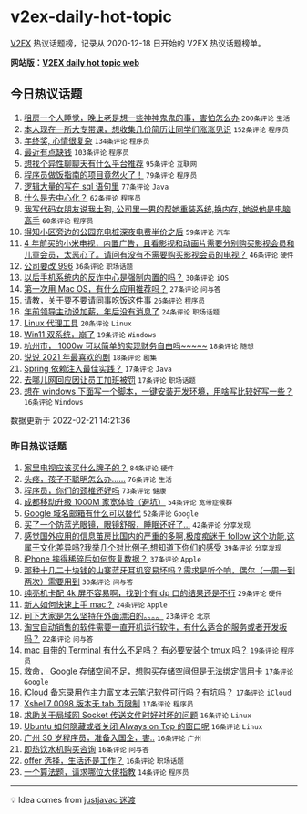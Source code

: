 # v2ex-daily-hot-topic

[V2EX](https://www.v2ex.com/) 热议话题榜，记录从 2020-12-18 日开始的 V2EX 热议话题榜单。

**网站版：[V2EX daily hot topic web](https://boojack.github.io/v2ex-daily-hot-topic-web/)**

## 今日热议话题

<!-- TODAY BEGIN -->

1. [租房一个人睡觉，晚上老是想一些神神鬼鬼的事，害怕怎么办](https://www.v2ex.com/t/835303) `200条评论` `生活`
1. [本人现在一所大专带课，想收集几份简历让同学们涨涨见识](https://www.v2ex.com/t/835286) `152条评论` `程序员`
1. [年终奖, 心情很复杂](https://www.v2ex.com/t/835402) `134条评论` `程序员`
1. [最近有点缺钱](https://www.v2ex.com/t/835314) `103条评论` `程序员`
1. [想找个异性聊聊天有什么平台推荐](https://www.v2ex.com/t/835291) `95条评论` `互联网`
1. [程序员做饭指南的项目竟然火了！](https://www.v2ex.com/t/835363) `79条评论` `程序员`
1. [逻辑大量的写在 sql 语句里](https://www.v2ex.com/t/835439) `77条评论` `Java`
1. [什么是去中心化？](https://www.v2ex.com/t/835289) `62条评论` `程序员`
1. [我写代码女朋友说我土狗, 公司里一男的帮她重装系统,换内存, 她说他是电脑高手](https://www.v2ex.com/t/835417) `60条评论` `程序员`
1. [得知小区旁边的公园充电桩深夜电费半价之后](https://www.v2ex.com/t/835413) `59条评论` `汽车`
1. [4 年前买的小米电视，内置广告，且看影视和动画片需要分别购买影视会员和儿童会员，太恶心了。请问有没有不需要购买影视会员的电视？](https://www.v2ex.com/t/835310) `46条评论` `硬件`
1. [公司要改 996](https://www.v2ex.com/t/835444) `36条评论` `职场话题`
1. [以后手机系统内的反诈中心是强制内置的吗？](https://www.v2ex.com/t/835486) `30条评论` `iOS`
1. [第一次用 Mac OS，有什么应用推荐吗？](https://www.v2ex.com/t/835362) `27条评论` `问与答`
1. [请教，关于要不要请同事吃饭这件事](https://www.v2ex.com/t/835335) `26条评论` `程序员`
1. [年前领导主动说加薪，年后没有消息了](https://www.v2ex.com/t/835338) `24条评论` `职场话题`
1. [Linux 代理工具](https://www.v2ex.com/t/835321) `20条评论` `Linux`
1. [Win11 双系统，崩了](https://www.v2ex.com/t/835345) `19条评论` `Windows`
1. [杭州市， 1000w 可以简单的实现财务自由吗~~~~~](https://www.v2ex.com/t/835476) `18条评论` `随想`
1. [说说 2021 年最喜欢的剧](https://www.v2ex.com/t/835348) `18条评论` `剧集`
1. [Spring 依赖注入最佳实践？](https://www.v2ex.com/t/835484) `17条评论` `Java`
1. [去哪儿网回应因让员工加班被罚](https://www.v2ex.com/t/835391) `17条评论` `职场话题`
1. [想在 windows 下面写一个脚本，一键安装开发环境，用啥写比较好写一些？](https://www.v2ex.com/t/835416) `16条评论` `Windows`

数据更新于 2022-02-21 14:21:36

<!-- TODAY END -->

### 昨日热议话题

<!-- YESTERDAY BEGIN -->

1. [家里电视应该买什么牌子的？](https://www.v2ex.com/t/835139) `84条评论` `硬件`
1. [头疼，孩子不聪明怎么办……](https://www.v2ex.com/t/835185) `76条评论` `生活`
1. [程序员，你们的颈椎还好吗](https://www.v2ex.com/t/835152) `73条评论` `健康`
1. [成都移动升级 1000M 家宽体验（避坑）](https://www.v2ex.com/t/835158) `54条评论` `宽带症候群`
1. [Google 域名邮箱有什么可以替代](https://www.v2ex.com/t/835155) `52条评论` `Google`
1. [买了一个防蓝光眼镜，眼镜舒服，睡眠还好了...](https://www.v2ex.com/t/835258) `42条评论` `分享发现`
1. [感觉国外应用的信息茧房比国内的严重的多啊,极度痴迷于 follow 这个功能,这属于文化差异吗?我举几个对比例子,想知道下你们的感受](https://www.v2ex.com/t/835238) `39条评论` `分享发现`
1. [iPhone 摔得稀碎后如何恢复数据？](https://www.v2ex.com/t/835177) `37条评论` `Apple`
1. [那种十几二十块钱的山寨蓝牙耳机容易坏吗？需求是听个响，偶尔（一周一到两次）需要用到](https://www.v2ex.com/t/835137) `30条评论` `问与答`
1. [纯亮机卡配 4k 屏不容易啊，找到个有 dp 口的结果还是不行](https://www.v2ex.com/t/835169) `29条评论` `硬件`
1. [新人如何快速上手 mac？](https://www.v2ex.com/t/835250) `24条评论` `Apple`
1. [问下大家是怎么坚持在外面漂泊的。。。。](https://www.v2ex.com/t/835223) `23条评论` `北京`
1. [淘宝自动销售的软件需要一直开机运行软件，有什么适合的服务或者开发板吗？](https://www.v2ex.com/t/835144) `22条评论` `问与答`
1. [mac 自带的 Terminal 有什么不足吗？ 有必要安装个 tmux 吗？](https://www.v2ex.com/t/835246) `19条评论` `程序员`
1. [救命， Google 存储空间不足，想购买存储空间但是无法绑定信用卡](https://www.v2ex.com/t/835220) `17条评论` `Google`
1. [iCloud 备忘录用作主力富文本云笔记软件可行吗？有坑吗？](https://www.v2ex.com/t/835209) `17条评论` `iCloud`
1. [Xshell7 0098 版本无 tab 页限制](https://www.v2ex.com/t/835196) `17条评论` `程序员`
1. [求助关于局域网 Socket 传送文件时好时坏的问题](https://www.v2ex.com/t/835264) `16条评论` `Linux`
1. [Ubuntu 如何隐藏或者关闭 Always on Top 的窗口呢](https://www.v2ex.com/t/835245) `16条评论` `Linux`
1. [广州 30 岁程序员，准备入国企，害..](https://www.v2ex.com/t/835241) `16条评论` `广州`
1. [即热饮水机购买咨询](https://www.v2ex.com/t/835217) `16条评论` `问与答`
1. [offer 选择，生活还是工作？](https://www.v2ex.com/t/835203) `16条评论` `职场话题`
1. [一个算法题，请求哪位大佬指教](https://www.v2ex.com/t/835261) `14条评论` `程序员`

<!-- YESTERDAY END -->

---

💡 Idea comes from [justjavac 迷渡](https://github.com/justjavac/)
